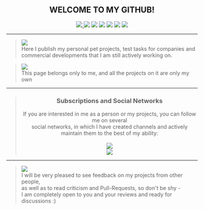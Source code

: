 <div align="center">

## WELCOME TO MY GITHUB!

<a href="https://github.com/itzvenskiy">
    <img src="https://github-readme-stats.vercel.app/api/top-langs/?username=mikhailsterkhov&layout=donut&title_color=fff&text_color=fff&icon_color=ffff00&bg_color=1a1c1f" />
</a>

<img src="https://img.shields.io/badge/Java-red?style=flat" />
<img src="https://img.shields.io/badge/JavaScript-yellow?style=flat" />
<img src="https://img.shields.io/badge/Python-blue?style=flat" />
<img src="https://img.shields.io/badge/SQL-green?style=flat" />
<img src="https://img.shields.io/badge/HTML/CSS-orange?style=flat" />
<img src="https://img.shields.io/badge/С/C++-lightgray?style=flat" />
</div>

---

> <img src="https://img.shields.io/badge/What is this-blue?style=plastic" /><br>
> Here I publish my personal pet projects, test tasks for companies and 
> <br>commercial developments that I am still actively working on.

> <img src="https://img.shields.io/badge/It's important-red?style=plastic" />
> <br>
> This page belongs only to me, and all the projects on it are only my own

---

<div align="center">

> ### Subscriptions and Social Networks
> If you are interested in me as a person or my projects, you can follow me on several 
> <br>social networks, in which I have created channels and actively maintain them to the best of my ability:
> <br>
> <br>
> <a href="https://discord.gg/GmT9pUy8af">
>     <img src="https://img.shields.io/badge/Discord (Хаб мамкиного айтишника)-blue?style=for-the-badge&logo=discord&logoColor=white" />
> </a>
> <br>
> <a href="https://t.me/mamkin_it/">
>     <img src="https://img.shields.io/badge/Telegram (Мамкин Айтишник)-lightblue?style=for-the-badge&logo=telegram" />
> </a>
 
</div>

---

> <img src="https://img.shields.io/badge/Feedback-green?style=plastic" />
> <br>I will be very pleased to see feedback on my projects from other people, 
> <br>as well as to read criticism and Pull-Requests, so don't be shy -
> <br>I am completely open to you and your reviews and ready for discussions :)

